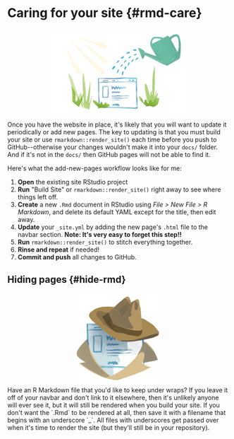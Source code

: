 # Caring for your site {#rmd-care}




<img src="images/illos/rmd-care.jpg" width="65%" style="display: block; margin: auto;" />

Once you have the website in place, it's likely that you will want to update it periodically or add new pages. The key to updating is that you must build your site or use `rmarkdown::render_site()` each time before you push to GitHub--otherwise your changes wouldn't make it into your `docs/` folder. And if it's not in the `docs/` then GitHub pages will not be able to find it. 

Here's what the add-new-pages workflow looks like for me:

1. **Open** the existing site RStudio project
2. **Run** "Build Site" or `rmarkdown::render_site()` right away to see where things left off.
3. **Create** a new `.Rmd` document in RStudio using *File > New File > R Markdown*, and delete its default YAML except for the title, then edit away.
4. **Update** your `_site.yml` by adding the new page's `.html` file to the navbar section. **Note: It's very easy to forget this step!!**
6. **Run** `rmarkdown::render_site()` to stitch everything together.
7. **Rinse and repeat** if needed!
8. **Commit and push** all changes to GitHub.

## Hiding pages {#hide-rmd}

<img src="images/illos/rmd-hide.jpg" width="40%" style="display: block; margin: auto;" />
Have an R Markdown file that you'd like to keep under wraps? If you leave it off of your navbar and don't link to it elsewhere, then it's unlikely anyone will ever see it, but it will still be rendered when you build your site. If you don't want the `.Rmd` to be rendered at all, then save it with a filename that begins with an underscore `_`. All files with underscores get passed over when it's time to render the site (but they'll still be in your repository).
